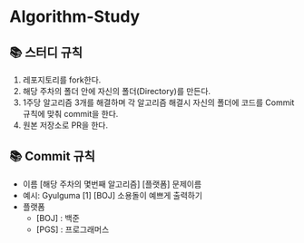 # Algorithm-Study

## 📚 스터디 규칙


1. 레포지토리를 fork한다.
2. 해당 주차의 폴더 안에 자신의 폴더(Directory)를 만든다.
3. 1주당 알고리즘 3개를 해결하며 각 알고리즘 해결시 자신의 폴더에 코드를 Commit 규칙에 맞춰 commit을 한다.
4. 원본 저장소로 PR을 한다.

## 📚 Commit 규칙


- 이름 [해당 주차의 몇번째 알고리즘] [플랫폼] 문제이름
- 예시: Gyulguma [1] [BOJ] 소용돌이 예쁘게 출력하기
- 플랫폼
    - [BOJ] : 백준
    - [PGS] : 프로그래머스

